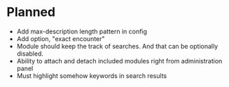 
Planned
=======

 * Add max-description length pattern in config
 * Add option, "exact encounter"
 * Module should keep the track of searches. And that can be optionally disabled.
 * Ability to attach and detach included modules right from administration panel
 * Must highlight somehow keywords in search results